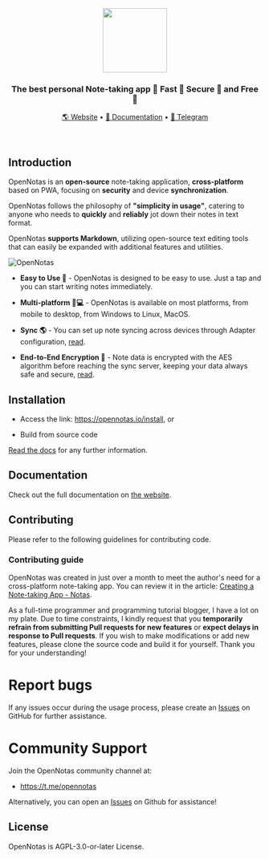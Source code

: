 <div align="center">  
  <img src="https://opennotas.io/logo.png" width="128" height="128" />  
</div>  

<div align="center">  
  <h3>The best personal Note-taking app 📙 Fast 🚀 Secure 🔐 and Free 💯</h3>  
  <a href="https://opennotas.io">🌎 Website</a> •  
  <a href="https://docs.opennotas.io/">📂 Documentation</a> •  
  <a href="https://t.me/opennotas">🛟 Telegram</a>
</div>

<br/>  
<br/>

## Introduction

OpenNotas is an **open-source** note-taking application, **cross-platform** based on PWA, focusing on **security** and device **synchronization**.

OpenNotas follows the philosophy of **"simplicity in usage"**, catering to anyone who needs to **quickly** and **reliably** jot down their notes in text format.

OpenNotas **supports Markdown**, utilizing open-source text editing tools that can easily be expanded with additional features and utilities.

![OpenNotas](https://opennotas.io/img/opennotas.webp)

- **Easy to Use 🚀** - OpenNotas is designed to be easy to use. Just a tap and you can start writing notes immediately.

- **Multi-platform 📱💻** - OpenNotas is available on most platforms, from mobile to desktop, from Windows to Linux, MacOS.

- **Sync 🌎** - You can set up note syncing across devices through Adapter configuration, [read](https://docs.opennotas.io/advanced/sync-flow).

- **End-to-End Encryption 🔐** - Note data is encrypted with the AES algorithm before reaching the sync server, keeping your data always safe and secure, [read](https://docs.opennotas.io/advanced/security).

## Installation

- Access the link: https://opennotas.io/install, or

- Build from source code

[Read the docs](https://docs.opennotas.io/started/install) for any further information.

## Documentation

Check out the full documentation on [the website](https://docs.opennotas.io/).

## Contributing

Please refer to the following guidelines for contributing code.

### Contributing guide

OpenNotas was created in just over a month to meet the author's need for a cross-platform note-taking app. You can review it in the article: [Creating a Note-taking App - Notas](https://2coffee.dev/en/articles/note-taking-app-notas).

As a full-time programmer and programming tutorial blogger, I have a lot on my plate. Due to time constraints, I kindly request that you **temporarily refrain from submitting Pull requests for new features** or **expect delays in response to Pull requests**. If you wish to make modifications or add new features, please clone the source code and build it for yourself. Thank you for your understanding!

# Report bugs

If any issues occur during the usage process, please create an [Issues](https://github.com/tonghoai/opennotas/issues) on GitHub for further assistance.

# Community Support

Join the OpenNotas community channel at:

- https://t.me/opennotas

Alternatively, you can open an [Issues](https://github.com/tonghoai/opennotas/issues) on Github for assistance!

## License

OpenNotas is AGPL-3.0-or-later License.
